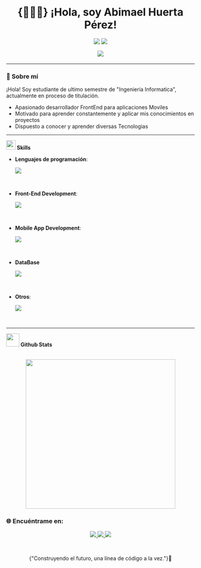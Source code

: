 <h1 align="center">{🧑‍💻📱} ¡Hola, soy Abimael Huerta Pérez! </h1>
<p align="center">
    <img src="https://img.shields.io/badge/🎓-Estudiante_de_Ingeniería_Informática-blue?style=flat-square" />
  <img src="https://img.shields.io/badge/💻-Desarrollador_Frontend_Móvil-00bfff?style=flat-square" />
  

</p>

<p align=center>
<a href="mailto:huertabimaelp27@gmail.com" target="_blank">
<img src="https://img.shields.io/badge/gmail:   huertabimaelp27@gmail.com -%23EA4335.svg?style=for-the-badge&logo=gmail&logoColor=white" t=mail style="margin-bottom: 5px;" />
</a>
  
</p>

---

### 🌟 Sobre mí
¡Hola! Soy estudiante de ultimo semestre de "Ingenieria Informatica", actualmente en proceso de titulación.

- Apasionado desarrollador FrontEnd para aplicaciones Moviles
- Motivado para aprender constantemente y aplicar mis conocimientos en proyectos
- Dispuesto a conocer y aprender diversas Tecnologias


---


 <img src="https://media2.giphy.com/media/QssGEmpkyEOhBCb7e1/giphy.gif?cid=ecf05e47a0n3gi1bfqntqmob8g9aid1oyj2wr3ds3mg700bl&rid=giphy.gif" width ="25"><b> Skills</b>
<br>

<p align="center">

- **Lenguajes de programación**:
    
    ![](https://skillicons.dev/icons?i=java,ts)
 

<br>   
    
- **Front-End Development**:

     ![](https://skillicons.dev/icons?i=angular,html,css,sass)
<br> 

- **Mobile App Development**:

     ![](https://skillicons.dev/icons?i=androidstudio,flutter,dart,kotlin,ionic)

<br>

- **DataBase**
  
     ![](https://skillicons.dev/icons?i=mysql,sqlite)
<br>

- **Otros**:

  ![](https://skillicons.dev/icons?i=vscode,powershell,postman,npm,linux,git,bash)


</p>

<br>

-----
<img src="https://media.giphy.com/media/iY8CRBdQXODJSCERIr/giphy.gif" width="35"><b> Github Stats </b>


<br>

<div align="center">
 
  <img src="https://github-readme-stats.vercel.app/api/top-langs/?username=abimaelhuerta&layout=compact&theme=radical" width="400" />
</div>

### 🌐 Encuéntrame en:
<p align="center">
  <a href="www.linkedin.com/in/abimael-huerta-perez-434515311" target="_blank">
    <img src="https://skillicons.dev/icons?i=linkedin" />
  </a>
  <a href="https://instagram.com/thbishgdo" target="_blank">
    <img src="https://skillicons.dev/icons?i=instagram" />
  </a>
  <a href="mailto:huertabimaelp27@gmai.com" target="_blank">
    <img src="https://skillicons.dev/icons?i=gmail" />
  </a>
</p>
<br>

<p align=center>
  {"Construyendo el futuro, una línea de código a la vez."}🍔
</p>

